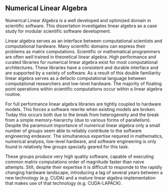 
Numerical Linear Algebra
------------------------

Numerical Linear Algebra is a well developed and optimized domain in scientific software.  This dissertation investigates linear algebra as a case study for modular scientific software development.

Linear algebra serves as an interface between computational scientists and computational hardware.  Many scientific domains can express their problems as matrix computations.  Scientific or mathematical programmers are often well trained in theoretical linear algebra.  High performance and curated libraries for numerical linear algebra exist for most computational architectures.  These libraries have a consistent and durable interface and are supported by a variety of software.  As a result of this double familiarity linear algebra serves as a defacto computational language between computational researchers and low-level hardware.  The majority of floating point operations within scientific computations occur within a linear algebra routine.

For full performance linear algebra libraries are tightly coupled to hardware models.  This forces a software rewrite when existing models are broken.  Today this occurs both due to the break from heterogeneity and the break from a simple memory-hierarchy (due to various forms of parallelism).  Despite the paramount importance of numerical linear algebra only a small number of groups seem able to reliably contribute to the software engineering endeavor.  The simultaneous expertise required in mathematics, numerical analysis, low-level hardware, and software engineering is only found in relatively few groups specially geared for this task.

These groups produce very high quality software, capable of executing common matrix computations order of magnitude faster than naive attempts.  Still, despite their expertise it is difficult to responde to the rapidly changing hardware landscape, introducing a lag of several years between a new technology (e.g. CUDA) and a mature linear algebra implementation that makes use of that technology (e.g. CUDA-LAPACK).
